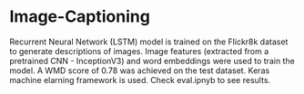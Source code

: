 # Image-Captioning

Recurrent Neural Network (LSTM) model is trained on the Flickr8k dataset to generate descriptions of images. Image features (extracted from a pretrained CNN - InceptionV3) and word embeddings were used to train the model. A WMD score of 0.78 was achieved on the test dataset. Keras machine elarning framework is used. Check eval.ipnyb to see results.

